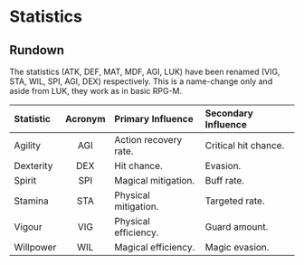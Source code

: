 # Statistics

## Rundown

The statistics (ATK, DEF, MAT, MDF, AGI, LUK) have been renamed (VIG, STA, WIL, SPI, AGI, DEX) respectively. This is a name-change only and aside from LUK, they work as in basic RPG-M.

| Statistic | Acronym |   Primary Influence   | Secondary Influence  |
|:----------|:-------:|:----------------------|:---------------------|
| Agility   |   AGI   | Action recovery rate. | Critical hit chance. |
| Dexterity |   DEX   | Hit chance.           | Evasion.             |
| Spirit    |   SPI   | Magical mitigation.   | Buff rate.           |
| Stamina   |   STA   | Physical mitigation.  | Targeted rate.       |
| Vigour    |   VIG   | Physical efficiency.  | Guard amount.        |
| Willpower |   WIL   | Magical efficiency.   | Magic evasion.       |

